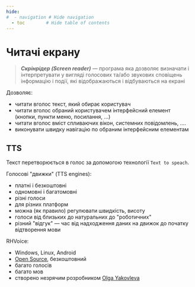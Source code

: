```yaml
---
hide:
#  - navigation # Hide navigation
  - toc        # Hide table of contents
---
```

# Читачі екрану

> ***Cкрінрідер (Screen reader)*** — програма яка дозволяє визначати і інтерпретувати у вигляді голосових та/або звукових сповіщень інформацію і події, які відображаються і відбуваються на екрані

Дозволяє:

- читати вголос текст, який обирає користувач
- читати вголос обраний користувачем інтерфейсний елемент (кнопки, пункти меню, посилання, ...)
- читати вголос вміст спливаючих вікон, системних повідомлень, ....
- виконувати швидку навігацію по обраним інтерфейсним елементам



## TTS

Текст перетворюється в голос за допомогою технології `Text to speach`.

Голосові "движки" (TTS engines):

- платні і безкоштовні
- одномовні і багатомовні
- різні голоси
- для різних платформ
- можна (як правило) регулювати швидкість, висоту
- голоси від близьких до натуральних до "роботичних"
- різний "відгук" — час від надходження даних на движок до початку відтворення мови

RHVoice:

- Windows, Linux, Android
- [Open Source](https://github.com/RHVoice/RHVoice), безкоштовний
- багато голосів
- багато мов
- створено незрячим розробником [Olga Yakovleva](https://github.com/Olga-Yakovleva)


